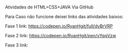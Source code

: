 Atividades de HTML+CSS+JAVA Via GitHub

  Para Caso não funcione deixei links das atividades baixos:
  
   Fase 1
    link: https://codepen.io/RyanHgit/full/dyBrVRP
    
   Fase 2
    link: https://codepen.io/RyanHgit/pen/vYqqVzw 
    
   Fase 3
    link: 
    
